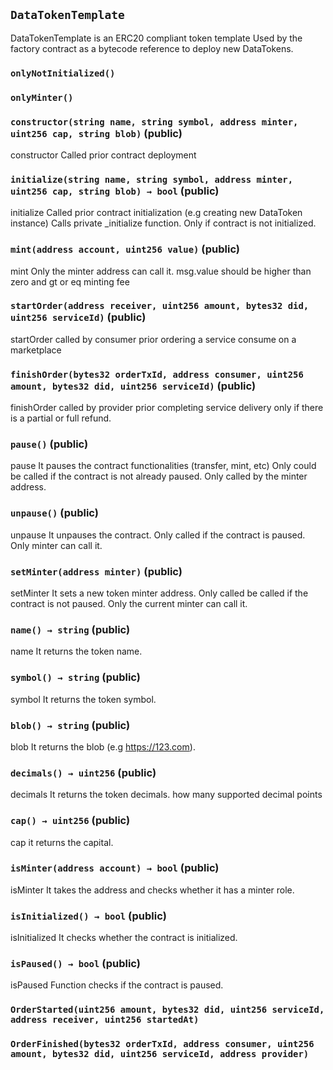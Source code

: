 ## `DataTokenTemplate`



DataTokenTemplate is an ERC20 compliant token template
Used by the factory contract as a bytecode reference to 
deploy new DataTokens.

### `onlyNotInitialized()`





### `onlyMinter()`






### `constructor(string name, string symbol, address minter, uint256 cap, string blob)` (public)



constructor
Called prior contract deployment


### `initialize(string name, string symbol, address minter, uint256 cap, string blob) → bool` (public)



initialize
Called prior contract initialization (e.g creating new DataToken instance)
Calls private _initialize function. Only if contract is not initialized.


### `mint(address account, uint256 value)` (public)



mint
Only the minter address can call it.
msg.value should be higher than zero and gt or eq minting fee


### `startOrder(address receiver, uint256 amount, bytes32 did, uint256 serviceId)` (public)



startOrder
called by consumer prior ordering a service consume on a marketplace


### `finishOrder(bytes32 orderTxId, address consumer, uint256 amount, bytes32 did, uint256 serviceId)` (public)



finishOrder
called by provider prior completing service delivery only
if there is a partial or full refund.


### `pause()` (public)



pause
It pauses the contract functionalities (transfer, mint, etc)
Only could be called if the contract is not already paused.
Only called by the minter address.

### `unpause()` (public)



unpause
It unpauses the contract.
Only called if the contract is paused.
Only minter can call it.

### `setMinter(address minter)` (public)



setMinter
It sets a new token minter address.
Only called be called if the contract is not paused.
Only the current minter can call it.


### `name() → string` (public)



name
It returns the token name.


### `symbol() → string` (public)



symbol
It returns the token symbol.


### `blob() → string` (public)



blob
It returns the blob (e.g https://123.com).


### `decimals() → uint256` (public)



decimals
It returns the token decimals.
how many supported decimal points


### `cap() → uint256` (public)



cap
it returns the capital.


### `isMinter(address account) → bool` (public)



isMinter
It takes the address and checks whether it has a minter role.


### `isInitialized() → bool` (public)



isInitialized
It checks whether the contract is initialized.


### `isPaused() → bool` (public)



isPaused
Function checks if the contract is paused.



### `OrderStarted(uint256 amount, bytes32 did, uint256 serviceId, address receiver, uint256 startedAt)`





### `OrderFinished(bytes32 orderTxId, address consumer, uint256 amount, bytes32 did, uint256 serviceId, address provider)`





